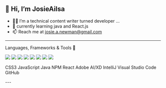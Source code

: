 👋 Hi, I’m JosieAilsa
---
- 👩‍💻 I’m a technical content writer turned developer ...
- 🌱 currently learning java and React.js
- 📫 Reach me at josie.a.newman@gmail.com 

---
Languages, Frameworks & Tools :muscle: 
<p>
 <img src="https://img.shields.io/badge/HTML5-E34F26?style=for-the-badge&logo=html5&logoColor=white" />
 <img src="https://img.shields.io/badge/CSS3-1572B6?style=for-the-badge&logo=css3&logoColor=white" />
 <img src="https://img.shields.io/badge/JavaScript-323330?style=for-the-badge&logo=javascript&logoColor=F7DF1E" />
 <img src = "https://img.shields.io/badge/Java-ED8B00?style=for-the-badge&logo=java&logoColor=white" /> 
 
 <img src="https://img.shields.io/badge/React-20232A?style=for-the-badge&logo=react&logoColor=61DAFB" />
 <img src = "https://img.shields.io/badge/Node.js-339933?style=for-the-badge&logo=nodedotjs&logoColor=white" />
 
 <img src="https://img.shields.io/badge/Adobe%20Creative%20Cloud-DA1F26?style=for-the-badge&logo=Adobe%20Creative%20Cloud&logoColor=white" />
 <img src = "https://img.shields.io/badge/Wordpress-21759B?style=for-the-badge&logo=wordpress&logoColor=white" />
 
CSS3 
JavaScript 
Java
NPM React Adobe AI/XD IntelliJ Visual Studio Code GitHub 
</p>
---

